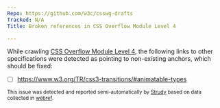 ```yaml
---
Repo: https://github.com/w3c/csswg-drafts
Tracked: N/A
Title: Broken references in CSS Overflow Module Level 4

---
```


While crawling [CSS Overflow Module Level 4](https://drafts.csswg.org/css-overflow-4/), the following links to other specifications were detected as pointing to non-existing anchors, which should be fixed:
* [ ] https://www.w3.org/TR/css3-transitions/#animatable-types

<sub>This issue was detected and reported semi-automatically by [Strudy](https://github.com/w3c/strudy/) based on data collected in [webref](https://github.com/w3c/webref/).</sub>